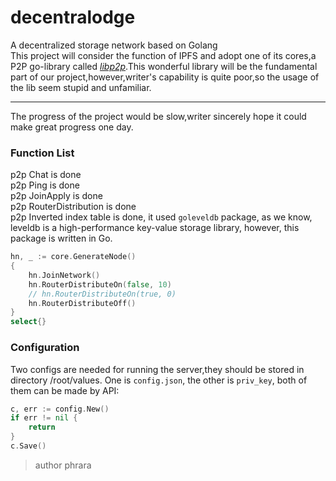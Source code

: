 # decentralodge
A decentralized storage network based on Golang
<br>
This project will consider the function of IPFS and adopt one of its cores,a P2P go-library called 
*<u>libp2p</u>*.This wonderful library will be the fundamental part of our project,however,writer's
capability is quite poor,so the usage of the lib seem stupid and unfamiliar.
<br>
***
The progress of the project would be slow,writer sincerely hope it could
make great progress one day.


### Function List
p2p Chat is done
<br>
p2p Ping is done
<br>
p2p JoinApply is done 
<br>
p2p RouterDistribution is done
<br>
p2p Inverted index table is done, it used `goleveldb` package, as we know, leveldb is a high-performance key-value storage library, however, this package is written in Go.
```go
hn, _ := core.GenerateNode()
{
	hn.JoinNetwork()
	hn.RouterDistributeOn(false, 10)
	// hn.RouterDistributeOn(true, 0)
	hn.RouterDistributeOff()
}
select{}
```


### Configuration 
Two configs are needed for running the server,they should be
stored in directory /root/values. One is `config.json`, the
other is `priv_key`, both of them can be made by API:
```go
c, err := config.New()
if err != nil {
	return
}    
c.Save()
```

> author phrara